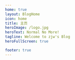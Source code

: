```yaml
---
home: true
layout: BlogHome
icon: home
title: 主页
heroImage: /logo.jpg
heroText: Normal No More!
tagline: Welcome to zjw's Blog
heroFullScreen: true

footer: true
---
```

